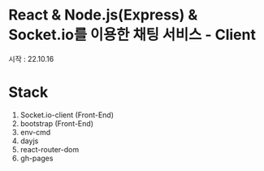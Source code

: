 # React & Node.js(Express) & Socket.io를 이용한 채팅 서비스 - Client
시작 : 22.10.16  

# Stack
1. Socket.io-client (Front-End)  
2. bootstrap (Front-End)  
3. env-cmd  
4. dayjs  
5. react-router-dom  
6. gh-pages  